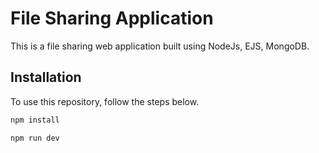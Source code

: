 # File Sharing Application

This is a file sharing web application built using NodeJs, EJS, MongoDB.


## Installation

To use this repository, follow the steps below.

```sh
npm install

npm run dev
```